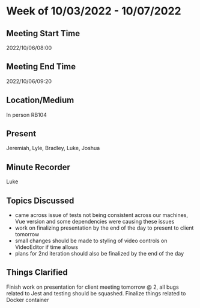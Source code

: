 # Week of 10/03/2022 - 10/07/2022

## Meeting Start Time

2022/10/06/08:00

## Meeting End Time

2022/10/06/09:20

## Location/Medium

In person RB104

## Present

Jeremiah, Lyle, Bradley, Luke, Joshua

## Minute Recorder

Luke

## Topics Discussed
- came across issue of tests not being consistent across our machines, Vue version and some dependencies were causing these issues
- work on finalizing presentation by the end of the day to present to client tomorrow
- small changes should be made to styling of video controls on VideoEditor if time allows
- plans for 2nd iteration should also be finalized by the end of the day

## Things Clarified
Finish work on presentation for client meeting tomorrow @ 2, all bugs related to Jest and testing should be squashed. Finalize things related to Docker container